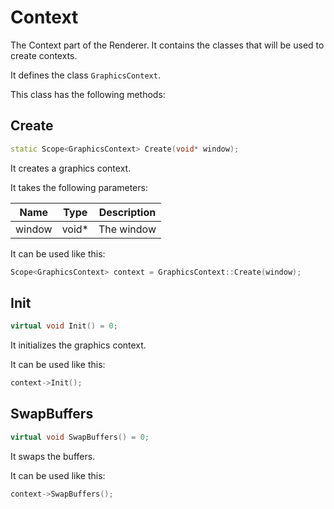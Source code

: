 # Context

The Context part of the Renderer. It contains the classes that will be used to create contexts.

It defines the class `GraphicsContext`.

This class has the following methods:

## Create

```c++
static Scope<GraphicsContext> Create(void* window);
```

It creates a graphics context.

It takes the following parameters:

| Name   | Type  | Description |
|--------|-------|-------------|
| window | void* | The window  |

It can be used like this:

```c++
Scope<GraphicsContext> context = GraphicsContext::Create(window);
```

## Init

```c++
virtual void Init() = 0;
```

It initializes the graphics context.

It can be used like this:

```c++
context->Init();
```

## SwapBuffers

```c++
virtual void SwapBuffers() = 0;
```

It swaps the buffers.

It can be used like this:

```c++
context->SwapBuffers();
```
